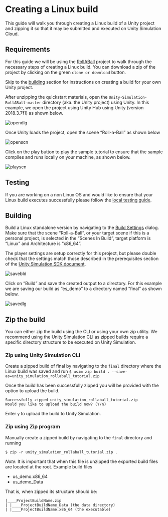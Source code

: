 # Creating a Linux build

This guide will walk you through creating a Linux build of a Unity project and zipping it so that it may be submitted and executed on Unity Simulation Cloud.

## Requirements

For this guide we will be using the [RollABall](https://github.com/Unity-Technologies/Unity-Simulation-RollABall) project to walk through the necessary steps of creating a Linux build. You can download a zip of the project by clicking on the green `clone or download` button.

Skip to the [building](#building) section for instructions on creating a build for your own Unity project.

After unzipping the quickstart materials, open the `Unity-Simulation-RollABall-master` directory (aka. the Unity project) using Unity. In this example, we open the project using Unity Hub using Unity (version 2018.3.7f1) as shown below.

![opendlg](images/build-1.png "opendlg")

Once Unity loads the project, open the scene “Roll-a-Ball” as shown below

![openscn](images/build-2.png "opensn")

Click on the play button to play the sample tutorial to ensure that the sample compiles and runs locally on your machine, as shown below.

![playscn](images/build-3.png "playscn")

## Testing
If you are working on a non Linux OS and would like to ensure that your Linux build executes successfully please follow the [local testing guide](testing.md).

## Building

Build a Linux standalone version by navigating to the [Build Settings](https://docs.unity3d.com/Manual/BuildSettings.html) dialog.  Make sure that the scene “Roll-a-Ball”, or your target scene if this is a personal project, is selected in the “Scenes In Build”, target platform is “Linux” and Architecture is “x86_64”.

The player settings are setup correctly for this project, but please double check that the settings match those described in the prerequisites section of the [Unity Simulation SDK document](integrate.md).

![savebld](images/build-4.png "savebld")

Click on “Build” and save the created output to a directory. For this example we are saving our build as “es_demo” to a directory named “final” as shown below.

![savedlg](images/build-5.png "savedlg")

## Zip the build

You can either zip the build using the CLI or using your own zip utility. We recommend using the Unity Simulation CLI as zipped builds require a specific directory structure to be executed on Unity Simulation.

### Zip using Unity Simulation CLI

Create a zipped build of final by navigating to the `final` directory where the Linux build was saved and run `$ usim zip build . --save-as=unity_simulation_rollaball_tutorial.zip`

Once the build has been successfully zipped you will be provided with the option to upload the build.
```console
Successfully zipped unity_simulation_rollaball_tutorial.zip
Would you like to upload the build now? (Y/n)
````
Enter `y` to upload the build to Unity Simulation.


### Zip using Zip program

Manually create a zipped build by navigating to the `final` directory and running
```console
$ zip -r unity_simulation_rollaball_tutorial.zip .
```

*Note*: It is important that when this file is unzipped the exported build files are located at the root. Example build files
* us_demo.x86_64
* us_demo_Data

That is, when zipped its structure should be:

```
|____ProjectBuildName.zip
| |____ProjectBuildName_Data (the data directory)
| |____ProjectBuildName.x86_64 (the executable)
```
